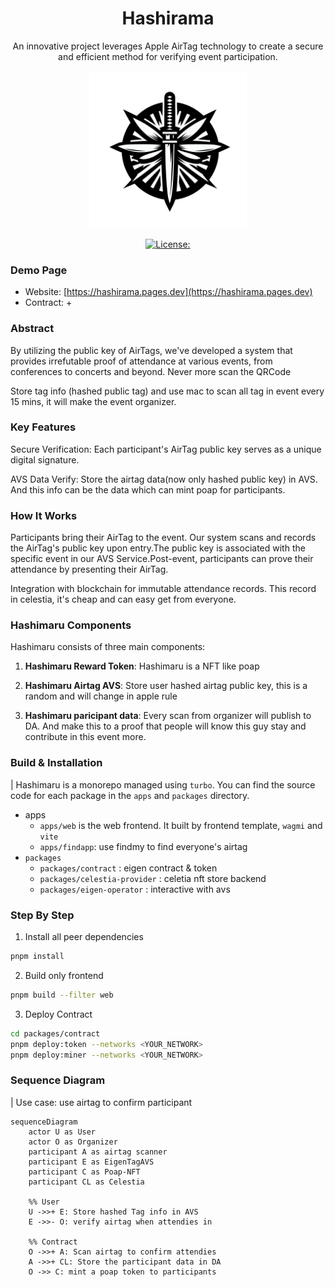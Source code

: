 <div align="center">
<h1>Hashirama</h1>
<p>An innovative project leverages Apple AirTag technology to create a secure and efficient method for verifying event participation.</p>

<img src="./logo.png" width="50%" height="50%"></img>

[![License: ](https://img.shields.io/github/license/hollow-leaf/goten
)](./LICENSE)
</div>

### Demo Page
- Website: [https://hashirama.pages.dev](https://hashirama.pages.dev)
- Contract:
  + 

### Abstract
By utilizing the public key of AirTags, we've developed a system that provides irrefutable proof of attendance at various events, from conferences to concerts and beyond. Never more scan the QRCode

Store tag info (hashed public tag) and use mac to scan all tag in event every 15 mins, it will make the event organizer.

### Key Features

Secure Verification: Each participant's AirTag public key serves as a unique digital signature.

AVS Data Verify: Store the airtag data(now only hashed public key) in AVS. And this info can be the data which can mint poap for participants.

### How It Works

Participants bring their AirTag to the event.
Our system scans and records the AirTag's public key upon entry.The public key is associated with the specific event in our AVS Service.Post-event, participants can prove their attendance by presenting their AirTag.


Integration with blockchain for immutable attendance records. This record in celestia, it's cheap and can easy get from everyone.

### Hashimaru Components

Hashimaru consists of three main components:

1. **Hashimaru Reward Token**:
   Hashimaru is a NFT like poap

2. **Hashimaru Airtag AVS**:
    Store user hashed airtag public key,  this is a random and will change in apple rule

3. **Hashimaru paricipant data**:
    Every scan from organizer will publish to DA. And make this to a proof that people will know this guy stay and contribute in this event more.
   

### Build & Installation
| Hashimaru is a monorepo managed using `turbo`. You can find the source code for each package in the `apps` and `packages` directory.
- apps
  + `apps/web` is the web frontend. It built by frontend template, `wagmi` and `vite`
  + `apps/findapp`: use findmy to find everyone's airtag
- `packages`
  + `packages/contract` : eigen contract & token
  + `packages/celestia-provider` : celetia nft store backend
  + `packages/eigen-operator` : interactive with avs
### Step By Step
1. Install all peer dependencies
```bash
pnpm install
```

2. Build only frontend
```bash
pnpm build --filter web
```

3. Deploy Contract
```bash
cd packages/contract
pnpm deploy:token --networks <YOUR_NETWORK>
pnpm deploy:miner --networks <YOUR_NETWORK>
```

### Sequence Diagram

| Use case: use airtag to confirm participant
```mermaid
sequenceDiagram
    actor U as User
    actor O as Organizer
    participant A as airtag scanner
    participant E as EigenTagAVS
    participant C as Poap-NFT
    participant CL as Celestia
   
    %% User 
    U ->>+ E: Store hashed Tag info in AVS
    E ->>- O: verify airtag when attendies in
    
    %% Contract
    O ->>+ A: Scan airtag to confirm attendies
    A ->>+ CL: Store the participant data in DA
    O ->> C: mint a poap token to participants
    
```

